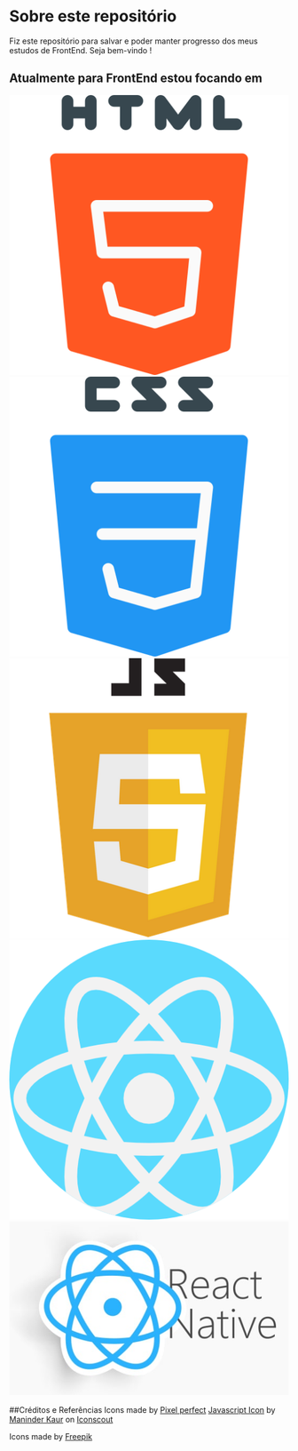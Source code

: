 # Sobre este repositório

<p> 
  Fiz este repositório para salvar e poder manter progresso dos meus estudos de FrontEnd. Seja bem-vindo ! 
</p>


## Atualmente para FrontEnd estou focando em 

 <img src="./sources/html5.png">
 <img src="./sources/css.png"> 
 <img src="./sources/javascript.png">
 <img src="./sources/react.png">
 <img src="./sources/reactnative.png">
 
 
##Créditos e Referências
Icons made by <a href="https://www.flaticon.com/authors/pixel-perfect" title="Pixel perfect">Pixel perfect</a>
<a href="https://iconscout.com/icons/javascript" target="_blank">Javascript Icon</a> by <a href="https://iconscout.com/contributors/maninderkaur">Maninder Kaur</a> on <a href="https://iconscout.com">Iconscout</a>
<div>Icons made by <a href="https://www.flaticon.com/authors/freepik" title="Freepik">Freepik</a>
